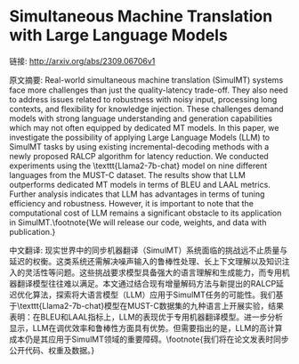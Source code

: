# Simultaneous Machine Translation with Large Language Models

链接: http://arxiv.org/abs/2309.06706v1

原文摘要:
Real-world simultaneous machine translation (SimulMT) systems face more
challenges than just the quality-latency trade-off. They also need to address
issues related to robustness with noisy input, processing long contexts, and
flexibility for knowledge injection. These challenges demand models with strong
language understanding and generation capabilities which may not often equipped
by dedicated MT models. In this paper, we investigate the possibility of
applying Large Language Models (LLM) to SimulMT tasks by using existing
incremental-decoding methods with a newly proposed RALCP algorithm for latency
reduction. We conducted experiments using the \texttt{Llama2-7b-chat} model on
nine different languages from the MUST-C dataset. The results show that LLM
outperforms dedicated MT models in terms of BLEU and LAAL metrics. Further
analysis indicates that LLM has advantages in terms of tuning efficiency and
robustness. However, it is important to note that the computational cost of LLM
remains a significant obstacle to its application in SimulMT.\footnote{We will
release our code, weights, and data with publication.}

中文翻译:
现实世界中的同步机器翻译（SimulMT）系统面临的挑战远不止质量与延迟的权衡。这类系统还需解决噪声输入的鲁棒性处理、长上下文理解以及知识注入的灵活性等问题。这些挑战要求模型具备强大的语言理解和生成能力，而专用机器翻译模型往往难以满足。本文通过结合现有增量解码方法与新提出的RALCP延迟优化算法，探索将大语言模型（LLM）应用于SimulMT任务的可能性。我们基于\texttt{Llama2-7b-chat}模型在MUST-C数据集的九种语言上开展实验，结果表明：在BLEU和LAAL指标上，LLM的表现优于专用机器翻译模型。进一步分析显示，LLM在调优效率和鲁棒性方面具有优势。但需要指出的是，LLM的高计算成本仍是其应用于SimulMT领域的重要障碍。\footnote{我们将在论文发表时同步公开代码、权重及数据。}
